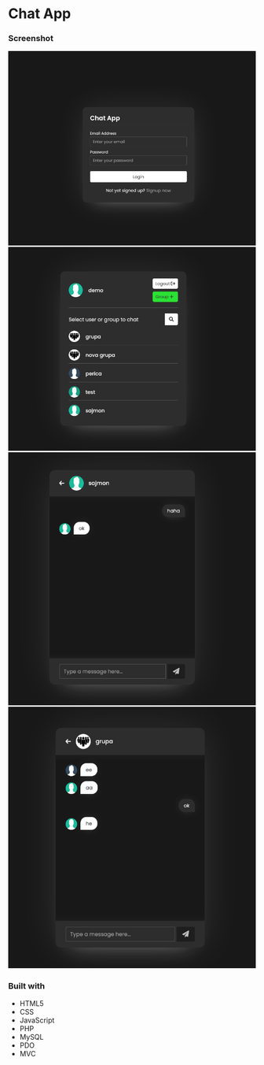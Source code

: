 # Chat App


### Screenshot

![](./Screenshot/img1.png)
![](./Screenshot/img2.png)
![](./Screenshot/img3.png)
![](./Screenshot/img4.png)


### Built with

- HTML5
- CSS
- JavaScript
- PHP
- MySQL
- PDO
- MVC
